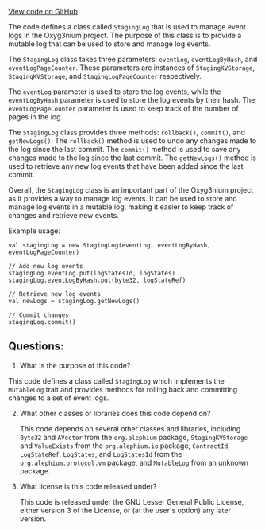 [View code on GitHub](https://github.com/alephium/alephium/protocol/src/main/scala/org/alephium/protocol/vm/event/StagingLog.scala)

The code defines a class called `StagingLog` that is used to manage event logs in the Oxyg3nium project. The purpose of this class is to provide a mutable log that can be used to store and manage log events. 

The `StagingLog` class takes three parameters: `eventLog`, `eventLogByHash`, and `eventLogPageCounter`. These parameters are instances of `StagingKVStorage`, `StagingKVStorage`, and `StagingLogPageCounter` respectively. 

The `eventLog` parameter is used to store the log events, while the `eventLogByHash` parameter is used to store the log events by their hash. The `eventLogPageCounter` parameter is used to keep track of the number of pages in the log. 

The `StagingLog` class provides three methods: `rollback()`, `commit()`, and `getNewLogs()`. The `rollback()` method is used to undo any changes made to the log since the last commit. The `commit()` method is used to save any changes made to the log since the last commit. The `getNewLogs()` method is used to retrieve any new log events that have been added since the last commit. 

Overall, the `StagingLog` class is an important part of the Oxyg3nium project as it provides a way to manage log events. It can be used to store and manage log events in a mutable log, making it easier to keep track of changes and retrieve new events. 

Example usage:

```
val stagingLog = new StagingLog(eventLog, eventLogByHash, eventLogPageCounter)

// Add new log events
stagingLog.eventLog.put(logStatesId, logStates)
stagingLog.eventLogByHash.put(byte32, logStateRef)

// Retrieve new log events
val newLogs = stagingLog.getNewLogs()

// Commit changes
stagingLog.commit()
```
## Questions: 
 1. What is the purpose of this code?
   
   This code defines a class called `StagingLog` which implements the `MutableLog` trait and provides methods for rolling back and committing changes to a set of event logs.

2. What other classes or libraries does this code depend on?
   
   This code depends on several other classes and libraries, including `Byte32` and `AVector` from the `org.alephium` package, `StagingKVStorage` and `ValueExists` from the `org.alephium.io` package, `ContractId`, `LogStateRef`, `LogStates`, and `LogStatesId` from the `org.alephium.protocol.vm` package, and `MutableLog` from an unknown package.

3. What license is this code released under?
   
   This code is released under the GNU Lesser General Public License, either version 3 of the License, or (at the user's option) any later version.